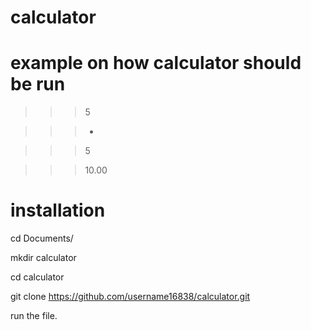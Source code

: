 # calculator

# example on how calculator should be run

>>> 5

>>> +

>>> 5

>>> 10.00



# installation


cd Documents/

mkdir calculator

cd calculator

git clone https://github.com/username16838/calculator.git

run the file. 
